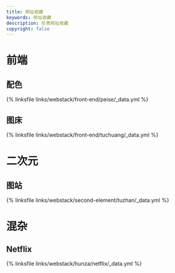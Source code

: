 ```yaml
---
title: 网址收藏
keywords: 网址收藏
description: 珍贵网址收藏
copyright: false
---
```



# 前端

## 配色
{% linksfile links/webstack/front-end/peise/_data.yml %}

## 图床
{% linksfile links/webstack/front-end/tuchuang/_data.yml %}


# 二次元

## 图站
{% linksfile links/webstack/second-element/tuzhan/_data.yml %}


# 混杂

## Netflix
{% linksfile links/webstack/hunza/netflix/_data.yml %}